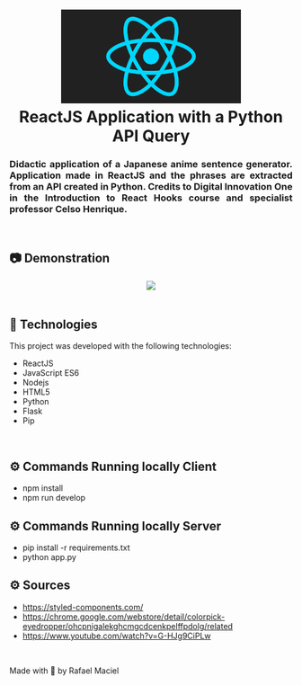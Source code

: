 <h1 align="center">
  <img alt="" title="ReactJS_Components" src=".github/demostration_aplication_0.gif" width="320px" />
  <br>
  ReactJS Application with a Python API Query
</h1>

<h3 align="justify">
Didactic application of a Japanese anime sentence generator. Application made in ReactJS and the phrases are extracted from an API created in Python. Credits to Digital Innovation One in the Introduction to React Hooks course and specialist professor Celso Henrique.
</h3>

<br>

## 📷 Demonstration

<div align="center" >
<h4 align="left"></h4>
  <img src=".github/demostration_aplication_1.gif">
</div>
<br>

## 🚀 Technologies

This project was developed with the following technologies:

- ReactJS
- JavaScript ES6
- Nodejs
- HTML5
- Python
- Flask
- Pip

<br>

## ⚙ Commands Running locally Client
- npm install
- npm run develop

## ⚙ Commands Running locally Server
- pip install -r requirements.txt
- python app.py

## ⚙ Sources
- https://styled-components.com/
- https://chrome.google.com/webstore/detail/colorpick-eyedropper/ohcpnigalekghcmgcdcenkpelffpdolg/related
- https://www.youtube.com/watch?v=G-HJg9CiPLw

<br>

Made with 💜 by Rafael Maciel
